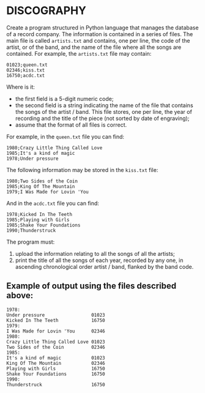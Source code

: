 # DISCOGRAPHY

Create a program structured in Python language that manages the database of a record company. The
information is contained in a series of files. The main file is called `artists.txt` and contains, one per line,
the code of the artist, or of the band, and the name of the file where all the songs are contained. For example, the
`artists.txt` file may contain:

    01023;queen.txt
    02346;kiss.txt
    16750;acdc.txt

Where is it:

- the first field is a 5-digit numeric code;
- the second field is a string indicating the name of the file that contains the songs of the artist / band.
  This file stores, one per line, the year of recording and the title of the piece (not sorted
  by date of engraving);
- assume that the format of all files is correct.

For example, in the `queen.txt` file you can find:

    1980;Crazy Little Thing Called Love
    1985;It's a kind of magic
    1978;Under pressure

The following information may be stored in the `kiss.txt` file:

    1980;Two Sides of the Coin
    1985;King Of The Mountain
    1979;I Was Made for Lovin 'You

And in the `acdc.txt` file you can find:

    1978;Kicked In The Teeth
    1985;Playing with Girls
    1985;Shake Your Foundations
    1990;Thunderstruck

The program must:

1. upload the information relating to all the songs of all the artists;
2. print the title of all the songs of each year, recorded by any one, in ascending chronological order
   artist / band, flanked by the band code.

## Example of output using the files described above:

    1978:
    Under pressure                 01023
    Kicked In The Teeth            16750
    1979:
    I Was Made for Lovin 'You      02346
    1980:
    Crazy Little Thing Called Love 01023
    Two Sides of the Coin          02346
    1985:
    It's a kind of magic           01023
    King Of The Mountain           02346
    Playing with Girls             16750
    Shake Your Foundations         16750
    1990:
    Thunderstruck                  16750 